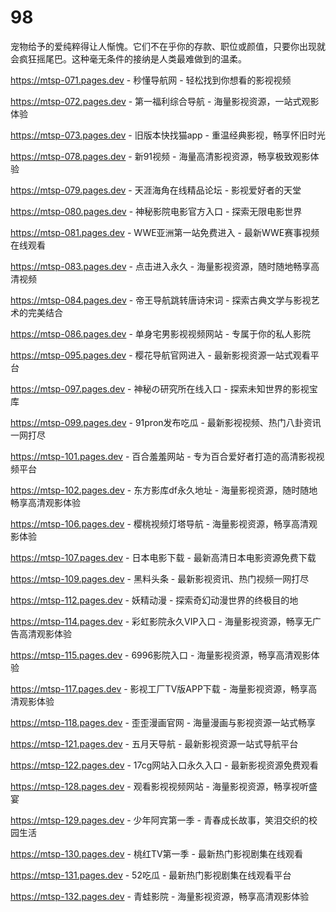 # 98
宠物给予的爱纯粹得让人惭愧。它们不在乎你的存款、职位或颜值，只要你出现就会疯狂摇尾巴。这种毫无条件的接纳是人类最难做到的温柔。

https://mtsp-071.pages.dev - 秒懂导航网 - 轻松找到你想看的影视视频

https://mtsp-072.pages.dev - 第一福利综合导航 - 海量影视资源，一站式观影体验

https://mtsp-073.pages.dev - 旧版本快找猫app - 重温经典影视，畅享怀旧时光

https://mtsp-078.pages.dev - 新91视频 - 海量高清影视资源，畅享极致观影体验

https://mtsp-079.pages.dev - 天涯海角在线精品论坛 - 影视爱好者的天堂

https://mtsp-080.pages.dev - 神秘影院电影官方入口 - 探索无限电影世界

https://mtsp-081.pages.dev - WWE亚洲第一站免费进入 - 最新WWE赛事视频在线观看

https://mtsp-083.pages.dev - 点击进入永久 - 海量影视资源，随时随地畅享高清视频

https://mtsp-084.pages.dev - 帝王导航跳转唐诗宋词 - 探索古典文学与影视艺术的完美结合

https://mtsp-086.pages.dev - 单身宅男影视视频网站 - 专属于你的私人影院

https://mtsp-095.pages.dev - 樱花导航官网进入 - 最新影视资源一站式观看平台

https://mtsp-097.pages.dev - 神秘の研究所在线入口 - 探索未知世界的影视宝库

https://mtsp-099.pages.dev - 91pron发布吃瓜 - 最新影视视频、热门八卦资讯一网打尽

https://mtsp-101.pages.dev - 百合羞羞网站 - 专为百合爱好者打造的高清影视视频平台

https://mtsp-102.pages.dev - 东方影库df永久地址 - 海量影视资源，随时随地畅享高清观影体验

https://mtsp-106.pages.dev - 樱桃视频灯塔导航 - 海量影视资源，畅享高清观影体验

https://mtsp-107.pages.dev - 日本电影下载 - 最新高清日本电影资源免费下载

https://mtsp-109.pages.dev - 黑料头条 - 最新影视资讯、热门视频一网打尽

https://mtsp-112.pages.dev - 妖精动漫 - 探索奇幻动漫世界的终极目的地

https://mtsp-114.pages.dev - 彩虹影院永久VIP入口 - 海量影视资源，畅享无广告高清观影体验

https://mtsp-115.pages.dev - 6996影院入口 - 海量影视资源，畅享高清观影体验

https://mtsp-117.pages.dev - 影视工厂TV版APP下载 - 海量影视资源，畅享高清观影体验

https://mtsp-118.pages.dev - 歪歪漫画官网 - 海量漫画与影视资源一站式畅享

https://mtsp-121.pages.dev - 五月天导航 - 最新影视资源一站式导航平台

https://mtsp-122.pages.dev - 17cg网站入口永久入口 - 最新影视资源免费观看

https://mtsp-128.pages.dev - 观看影视视频网站 - 海量影视资源，畅享视听盛宴

https://mtsp-129.pages.dev - 少年阿宾第一季 - 青春成长故事，笑泪交织的校园生活

https://mtsp-130.pages.dev - 桃红TV第一季 - 最新热门影视剧集在线观看

https://mtsp-131.pages.dev - 52吃瓜 - 最新热门影视剧集在线观看平台

https://mtsp-132.pages.dev - 青蛙影院 - 海量影视资源，畅享高清观影体验
